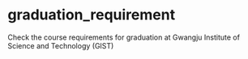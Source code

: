 # graduation_requirement
Check the course requirements for graduation at Gwangju Institute of Science and Technology (GIST)

